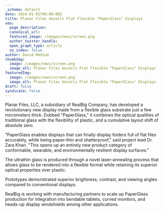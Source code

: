 ```yaml
---
_schema: default
date: 2024-01-01T00:00:00Z
title: Planar Files Unveils Flat Flexible "PaperGlass" Displays
seo:
  page_description:
  canonical_url:
  featured_image: /images/news/screen.png
  author_twitter_handle:
  open_graph_type: article
  no_index: false
author: David Medium
thumbImg:
  image: /images/news/screen.png
  image_alt: Planar Files Unveils Flat Flexible "PaperGlass" Displays
featuredImg:
  image: /images/news/screen.png
  image_alt: Planar Files Unveils Flat Flexible "PaperGlass" Displays
draft: false
syndicate: false
---
```

Planar Files, LLC, a subsidiary of RealBig Company, has developed a revolutionary new display made from a flexible glass substrate just a few micrometers thick. Dubbed "PaperGlass," it combines the optical qualities of traditional glass with the flexibility of plastic, and a cumulative layout shift of absolute zero.

"PaperGlass enables displays that can finally display folders full of flat files accurately, while being paper-thin and shatterproof," said project lead Dr. Zara Khan. "This opens up an entirely new product category of conformable, wearable, and environmentally resilient display surfaces."

The ultrathin glass is produced through a novel laser-annealing process that allows glass to be rendered into a flexible format while retaining its superior optical properties over plastic.

Prototypes demonstrated superior brightness, contrast, and viewing angles compared to conventional displays.

RealBig is working with manufacturing partners to scale up PaperGlass production for integration into bendable tablets, curved monitors, and heads-up display windshields among other applications.